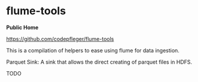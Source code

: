 # flume-tools


**Public Home**

https://github.com/codepfleger/flume-tools

This is a compilation of helpers to ease using flume for data ingestion.

Parquet Sink: A sink that allows the direct creating of parquet files in HDFS.

TODO